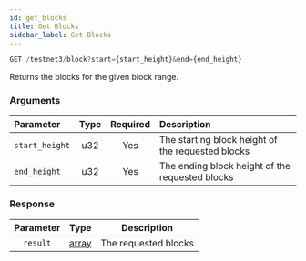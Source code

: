 ```yaml
---
id: get_blocks
title: Get Blocks
sidebar_label: Get Blocks
---
```


```javascript title=ENDPOINT
GET /testnet3/block?start={start_height}&end={end_height}
```

Returns the blocks for the given block range.

### Arguments

| Parameter             | Type | Required | Description                                       |
|:----------------------|:----:|:--------:|:--------------------------------------------------|
| `start_height`        | u32  |   Yes    | The starting block height of the requested blocks |
| `end_height`          | u32  |   Yes    | The ending block height of the requested blocks   |


### Response

| Parameter |                 Type                 |     Description      |
|:---------:|:------------------------------------:|:--------------------:|
| `result`  | [array](../../concepts/05_blocks.md) | The requested blocks |

